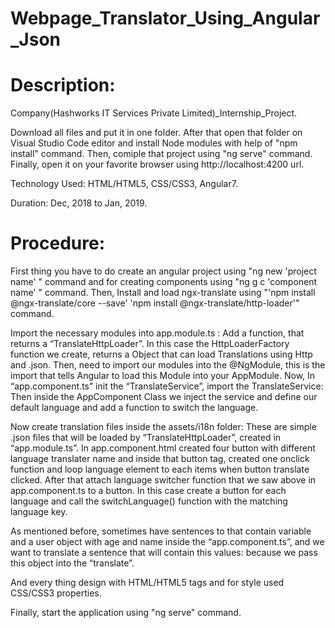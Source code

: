 # Webpage_Translator_Using_Angular_Json
# Description:
Company(Hashworks IT Services Private Limited)_Internship_Project.

Download all files and put it in one folder. After that open that folder on Visual Studio Code editor and install Node modules with help of "npm install" command. Then, comiple that project using "ng serve" command. Finally, open it on your favorite browser using http://localhost:4200 url.

Technology Used: HTML/HTML5, CSS/CSS3, Angular7.

Duration: Dec, 2018 to Jan, 2019.

# Procedure:
First thing you have to do create an angular project using "ng new 'project name' " command and for creating components using "ng g c 'component name' " command. Then, Install and load ngx-translate using "'npm install @ngx-translate/core --save'
'npm install @ngx-translate/http-loader'" command.

Import the necessary modules into app.module.ts : Add a function, that returns a “TranslateHttpLoader”. In this case the HttpLoaderFactory function we create, returns a Object that can load Translations using Http and .json. Then, need to import our modules into the @NgModule, this is the import that tells Angular to load this Module into your AppModule. Now, In “app.component.ts” init the “TranslateService”, import the TranslateService: Then inside the AppComponent Class we inject the service and define our default language and add a function to switch the language.

Now create translation files inside the assets/i18n folder: These are simple .json files that will be loaded by “TranslateHttpLoader”, created in “app.module.ts”. In app.component.html created four button with different language translater name and inside that button tag, created one onclick function and loop language element to each items when button translate clicked. After that attach language switcher function that we saw above in app.component.ts to a button. In this case create a button for each language and call the switchLanguage() function with the matching language key.

As mentioned before, sometimes have sentences to that contain variable and a user object with age and name inside the “app.component.ts”, and we want to translate a sentence that will contain this values: because we pass this object into the “translate”.

And every thing design with HTML/HTML5 tags and for style used CSS/CSS3 properties.

Finally, start the application using "ng serve" command.

 
